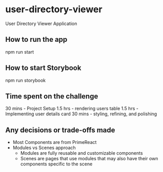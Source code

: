 # user-directory-viewer
User Directory Viewer Application

## How to run the app

npm run start

## How to start Storybook

npm run storybook

## Time spent on the challenge

30 mins - Project Setup
1.5 hrs - rendering users table
1.5 hrs - Implementing user details card
30 mins - styling, refining, and polishing

## Any decisions or trade-offs made

- Most Components are from PrimeReact
- Modules vs Scenes approach
    - Modules are fully reusable and customizable components
    - Scenes are pages that use modules that may also have their own components specific to the scene
